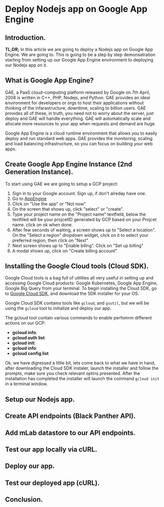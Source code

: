 # Deploy Nodejs app on Google App Engine

## Introduction.

**TL;DR;** In this article we are going to deploy a Nodejs app on Google App Engine. 
We are going to. This is going to be a step by step demonsatration starting from setting up our Google App Engine environment to deploying our Nodejs app on it.

## What is Google App Engine?

GAE, a PaaS cloud-computing platform released by Google on 7th April, 2008 is written in C++, PHP, Nodejs, and Python. GAE provides an ideal environment for developers or orgs to host their applications without thinking of the infarastructure, downtime, scaling to billion users. GAE provides all of these, in truth, you need not to worry about the server, just deploy and GAE will handle everything. GAE will automatically scale and allocate more resources to your app when requests and demand are huge.

Google App Engine is a cloud runtime environment that allows you to easily deploy and run standard web apps. GAE provides the monitoring, scaling and load balancing infrastructure, so you can focus on building your web apps.


## Create Google App Engine Instance (**2nd Generation Instance**).

To start using GAE we are going to setup a GCP project:

1. Sign in to your Google account. Sign up, if don't alreday have one.
1. Go to [AppEngine](https://console.cloud.google.com/appengine/projectselector/create?lang=nodejs&st=true)
1. Click on "Use the app" or "Not now"
1. On the screen that shows up, click "select" or "create".
1. Type your project name on the "Project name" textfield, below the textfiled will be your projcetID generated by GCP based on your Projcet name. click on ok when done.
1. After few seconds of waiting, a screen shows up to "Select a location". On the "Select a region" dropdown widget, click on it to select your preferred region, then click on "Next"
1. Next screen shows up to "Enable billng". Click on "Set up billing"
1. A modal shows up, click on "Create billing account"

## Installing the Google Cloud tools (Cloud SDK).

Google Cloud tools is a bag full of utilities all very useful in setting up and accessing Google Cloud products: Google Kubernetes, Google App Engine, Google Big Query from your terminal. To begin installing the Cloud SDK, go to [Google Cloud SDK](https://cloud.google.com/sdk/docs/quickstarts), and download the SDK installer for your OS. 

Google Cloud SDK contains tools like `gcloud`, and `gsutil`, but we will be using the `gcloud` tool to initialize and deploy our app.

The gcloud tool contain various commands to enable perfomrm different actions on our GCP:

* **gcloud info**:
* **gcloud auth list**:
* **gcloud init**:
* **gcloud info**:
* **gcloud config list**

Ok, we have digressed a little bit, lets come back to what we have in hand, after downloading the Cloud SDK instaler, launch the installer and follow the prompts, make sure you check relevant optins presented. After the installation has completed the installer will launch the command `gcloud init` in a terminal window.


## Setup our Nodejs app.
## Create API endpoints (**Black Panther API**).
## Add mLab datastore to our API endpoints.
## Test our app locally via **cURL**.
## Deploy our app.
## Test our deployed app (**cURL**).
## Conclusion.